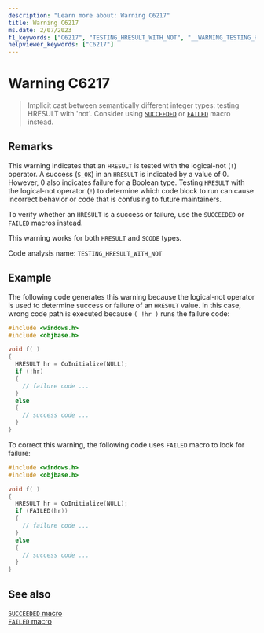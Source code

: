 ```yaml
---
description: "Learn more about: Warning C6217"
title: Warning C6217
ms.date: 2/07/2023
f1_keywords: ["C6217", "TESTING_HRESULT_WITH_NOT", "__WARNING_TESTING_HRESULT_WITH_NOT"]
helpviewer_keywords: ["C6217"]
---
```

# Warning C6217

> Implicit cast between semantically different integer types: testing HRESULT with 'not'. Consider using [`SUCCEEDED`](/windows/desktop/api/winerror/nf-winerror-succeeded) or [`FAILED`](/windows/desktop/api/winerror/nf-winerror-failed) macro instead.

## Remarks

This warning indicates that an `HRESULT` is tested with the logical-not (`!`) operator. A success (`S_OK`) in an `HRESULT` is indicated by a value of 0. However, 0 also indicates failure for a Boolean type. Testing `HRESULT` with the logical-not operator (`!`) to determine which code block to run can cause incorrect behavior or code that is confusing to future maintainers.

To verify whether an `HRESULT` is a success or failure, use the `SUCCEEDED` or `FAILED` macros instead.

This warning works for both `HRESULT` and `SCODE` types.

Code analysis name: `TESTING_HRESULT_WITH_NOT`

## Example

The following code generates this warning because the logical-not operator is used to determine success or failure of an `HRESULT` value. In this case, wrong code path is executed because `( !hr )` runs the failure code:

```cpp
#include <windows.h>
#include <objbase.h>

void f( )
{
  HRESULT hr = CoInitialize(NULL);
  if (!hr)
  {
    // failure code ...
  }
  else
  {
    // success code ...
  }
}
```

To correct this warning, the following code uses `FAILED` macro to look for failure:

```cpp
#include <windows.h>
#include <objbase.h>

void f( )
{
  HRESULT hr = CoInitialize(NULL);
  if (FAILED(hr))
  {
    // failure code ...
  }
  else
  {
    // success code ...
  }
}
```

## See also

[`SUCCEEDED` macro](/windows/desktop/api/winerror/nf-winerror-succeeded)\
[`FAILED` macro](/windows/desktop/api/winerror/nf-winerror-failed)
